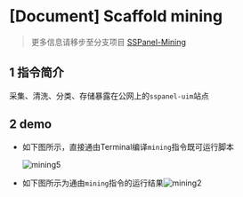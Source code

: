 # [Document] Scaffold mining

> 更多信息请移步至分支项目 [SSPanel-Mining](https://github.com/QIN2DIM/sspanel-mining)

## 1 指令简介

采集、清洗、分类、存储暴露在公网上的`sspanel-uim`站点

## 2 demo

- 如下图所示，直接通由Terminal编译`mining`指令既可运行脚本

  ![mining5](https://i.loli.net/2021/07/20/XIrkpKEzFhuYJ9x.gif)

- 如下图所示为通由`mining`指令的运行结果![mining2](https://i.loli.net/2021/07/20/RDpXNmYEtV2BCio.gif)

